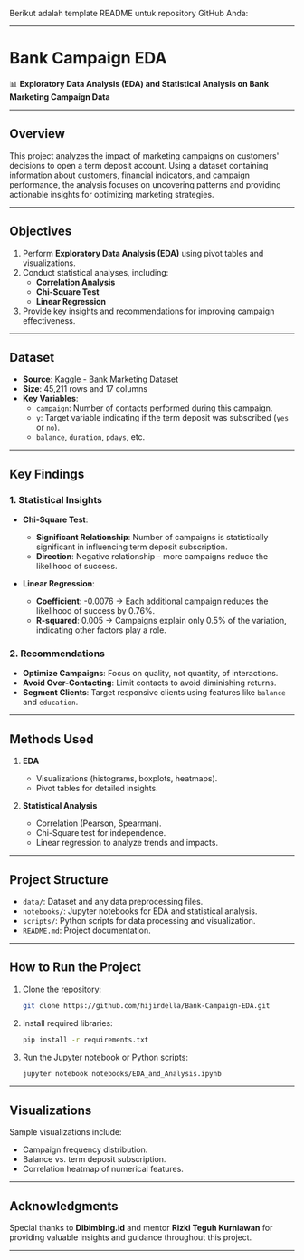 Berikut adalah template README untuk repository GitHub Anda:

---

# **Bank Campaign EDA**

📊 **Exploratory Data Analysis (EDA) and Statistical Analysis on Bank Marketing Campaign Data**

---

## **Overview**

This project analyzes the impact of marketing campaigns on customers' decisions to open a term deposit account. Using a dataset containing information about customers, financial indicators, and campaign performance, the analysis focuses on uncovering patterns and providing actionable insights for optimizing marketing strategies.

---

## **Objectives**

1. Perform **Exploratory Data Analysis (EDA)** using pivot tables and visualizations.
2. Conduct statistical analyses, including:
   - **Correlation Analysis**
   - **Chi-Square Test**
   - **Linear Regression**
3. Provide key insights and recommendations for improving campaign effectiveness.

---

## **Dataset**

- **Source**: [Kaggle - Bank Marketing Dataset](https://www.kaggle.com/datasets/krantiswalke/bankfullcsv)  
- **Size**: 45,211 rows and 17 columns  
- **Key Variables**:  
  - `campaign`: Number of contacts performed during this campaign.  
  - `y`: Target variable indicating if the term deposit was subscribed (`yes` or `no`).  
  - `balance`, `duration`, `pdays`, etc.  

---

## **Key Findings**

### **1. Statistical Insights**  
- **Chi-Square Test**:  
  - **Significant Relationship**: Number of campaigns is statistically significant in influencing term deposit subscription.  
  - **Direction**: Negative relationship - more campaigns reduce the likelihood of success.  

- **Linear Regression**:  
  - **Coefficient**: -0.0076 → Each additional campaign reduces the likelihood of success by 0.76%.  
  - **R-squared**: 0.005 → Campaigns explain only 0.5% of the variation, indicating other factors play a role.  

### **2. Recommendations**  
- **Optimize Campaigns**: Focus on quality, not quantity, of interactions.  
- **Avoid Over-Contacting**: Limit contacts to avoid diminishing returns.  
- **Segment Clients**: Target responsive clients using features like `balance` and `education`.  

---

## **Methods Used**

1. **EDA**  
   - Visualizations (histograms, boxplots, heatmaps).  
   - Pivot tables for detailed insights.  

2. **Statistical Analysis**  
   - Correlation (Pearson, Spearman).  
   - Chi-Square test for independence.  
   - Linear regression to analyze trends and impacts.  

---

## **Project Structure**

- `data/`: Dataset and any data preprocessing files.  
- `notebooks/`: Jupyter notebooks for EDA and statistical analysis.  
- `scripts/`: Python scripts for data processing and visualization.  
- `README.md`: Project documentation.  

---

## **How to Run the Project**

1. Clone the repository:
   ```bash
   git clone https://github.com/hijirdella/Bank-Campaign-EDA.git
   ```
2. Install required libraries:
   ```bash
   pip install -r requirements.txt
   ```
3. Run the Jupyter notebook or Python scripts:
   ```bash
   jupyter notebook notebooks/EDA_and_Analysis.ipynb
   ```

---

## **Visualizations**

Sample visualizations include:  
- Campaign frequency distribution.  
- Balance vs. term deposit subscription.  
- Correlation heatmap of numerical features.  

---

## **Acknowledgments**

Special thanks to **Dibimbing.id** and mentor **Rizki Teguh Kurniawan** for providing valuable insights and guidance throughout this project.  

---


